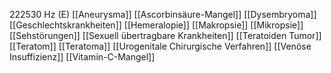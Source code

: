 222530 Hz (E)
[[Aneurysma]]
[[Ascorbinsäure-Mangel]]
[[Dysembryoma]]
[[Geschlechtskrankheiten]]
[[Hemeralopie]]
[[Makropsie]]
[[Mikropsie]]
[[Sehstörungen]]
[[Sexuell übertragbare Krankheiten]]
[[Teratoiden Tumor]]
[[Teratom]]
[[Teratoma]]
[[Urogenitale Chirurgische Verfahren]]
[[Venöse Insuffizienz]]
[[Vitamin-C-Mangel]]